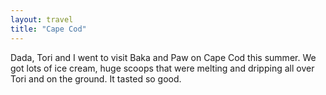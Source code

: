 ```yaml
---
layout: travel
title: "Cape Cod"
---
```


Dada, Tori and I went to visit Baka and Paw on Cape Cod this summer.  We got lots of ice cream, huge scoops that were melting and dripping all over Tori and on the ground.  It tasted so good.